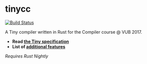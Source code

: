 # tinycc

[![Build Status](https://travis-ci.org/titouanc/tinycc.svg?branch=master)](https://travis-ci.org/titouanc/tinycc)


A Tiny compiler written in Rust for the Compiler course @ VUB 2017.

* **Read [the Tiny specification](SPEC.md)**
* **List of [additional features](FEATURES.md)**

*Requires Rust Nightly*
